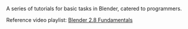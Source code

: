 
A series of tutorials for basic tasks in Blender, catered to programmers.

Reference video playlist: 
[Blender 2.8 Fundamentals](https://www.youtube.com/playlist?list=PLa1F2ddGya_-UvuAqHAksYnB0qL9yWDO6)